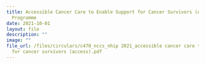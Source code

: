 ```yaml
---
title: Accessible Cancer Care to Enable Support for Cancer Survivors (ACCESS)
  Programme
date: 2021-10-01
layout: file
description: ""
image: ""
file_url: /files/circulars/c470_nccs_nhip 2021_accessible cancer care to enable support
  for cancer survivors (access).pdf
---
```

